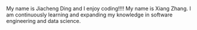 My name is Jiacheng Ding and I enjoy coding!!!!
My name is Xiang Zhang. I am continuously learning and expanding my knowledge in software engineering and data science.

